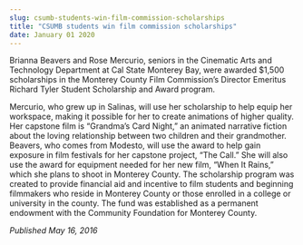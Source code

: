 ```yaml
---
slug: csumb-students-win-film-commission-scholarships
title: "CSUMB students win film commission scholarships"
date: January 01 2020
---
```


 
<p>
  Brianna Beavers and Rose Mercurio, seniors in the Cinematic Arts and
  Technology Department at Cal State Monterey Bay, were awarded $1,500
  scholarships in the Monterey County Film Commission’s Director Emeritus
  Richard Tyler Student Scholarship and Award program.
</p>
<p>
  Mercurio, who grew up in Salinas, will use her scholarship to help equip her
  workspace, making it possible for her to create animations of higher quality.
  Her capstone film is “Grandma’s Card Night,” an animated narrative fiction
  about the loving relationship between two children and their grandmother.
  Beavers, who comes from Modesto, will use the award to help gain exposure in
  film festivals for her capstone project, “The Call.” She will also use the
  award for equipment needed for her new film, “When It Rains,” which she plans
  to shoot in Monterey County. The scholarship program was created to provide
  financial aid and incentive to film students and beginning filmmakers who
  reside in Monterey County or those enrolled in a college or university in the
  county. The fund was established as a permanent endowment with the Community
  Foundation for Monterey County.
</p>
<p><em>Published May 16, 2016</em></p>
 
